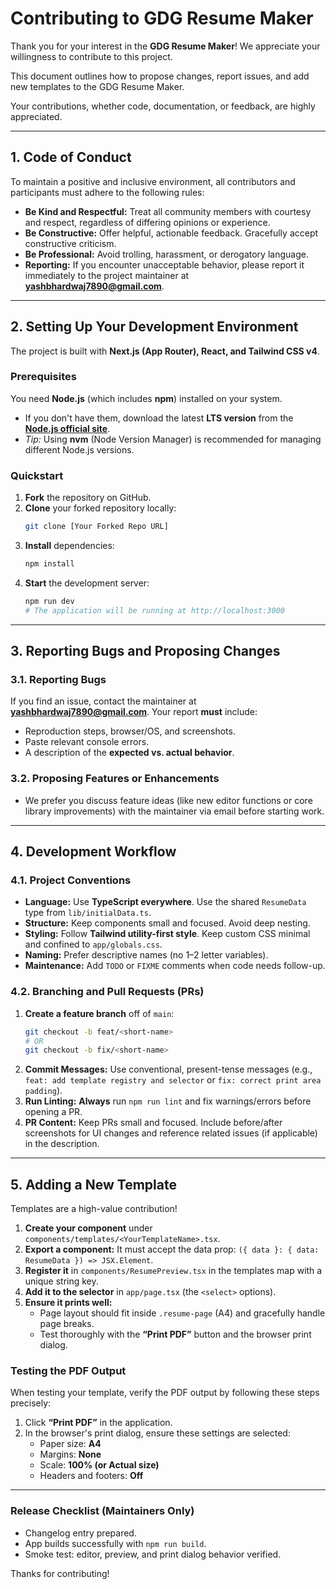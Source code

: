 # Contributing to GDG Resume Maker
Thank you for your interest in the **GDG Resume Maker**! We appreciate your willingness to contribute to this project.

This document outlines how to propose changes, report issues, and add new templates to the GDG Resume Maker.

Your contributions, whether code, documentation, or feedback, are highly appreciated.

---

## 1. Code of Conduct

To maintain a positive and inclusive environment, all contributors and participants must adhere to the following rules:

* **Be Kind and Respectful:** Treat all community members with courtesy and respect, regardless of differing opinions or experience.
* **Be Constructive:** Offer helpful, actionable feedback. Gracefully accept constructive criticism.
* **Be Professional:** Avoid trolling, harassment, or derogatory language.
* **Reporting:** If you encounter unacceptable behavior, please report it immediately to the project maintainer at **yashbhardwaj7890@gmail.com**.

---

## 2. Setting Up Your Development Environment

The project is built with **Next.js (App Router), React, and Tailwind CSS v4**.

### Prerequisites

You need **Node.js** (which includes **npm**) installed on your system.

* If you don't have them, download the latest **LTS version** from the **[Node.js official site](https://nodejs.org/)**.
* *Tip:* Using **nvm** (Node Version Manager) is recommended for managing different Node.js versions.

### Quickstart

1.  **Fork** the repository on GitHub.
2.  **Clone** your forked repository locally:
    ```bash
    git clone [Your Forked Repo URL]
    ```
3.  **Install** dependencies:
    ```bash
    npm install
    ```
4.  **Start** the development server:
    ```bash
    npm run dev
    # The application will be running at http://localhost:3000
    ```

---

## 3. Reporting Bugs and Proposing Changes

### 3.1. Reporting Bugs

If you find an issue, contact the maintainer at **yashbhardwaj7890@gmail.com**. Your report **must** include:

* Reproduction steps, browser/OS, and screenshots.
* Paste relevant console errors.
* A description of the **expected vs. actual behavior**.

### 3.2. Proposing Features or Enhancements

* We prefer you discuss feature ideas (like new editor functions or core library improvements) with the maintainer via email before starting work.

---

## 4. Development Workflow

### 4.1. Project Conventions

* **Language:** Use **TypeScript everywhere**. Use the shared `ResumeData` type from `lib/initialData.ts`.
* **Structure:** Keep components small and focused. Avoid deep nesting.
* **Styling:** Follow **Tailwind utility-first style**. Keep custom CSS minimal and confined to `app/globals.css`.
* **Naming:** Prefer descriptive names (no 1–2 letter variables).
* **Maintenance:** Add `TODO` or `FIXME` comments when code needs follow-up.

### 4.2. Branching and Pull Requests (PRs)

1.  **Create a feature branch** off of `main`:
    ```bash
    git checkout -b feat/<short-name> 
    # OR 
    git checkout -b fix/<short-name>
    ```
2.  **Commit Messages:** Use conventional, present-tense messages (e.g., `feat: add template registry and selector` or `fix: correct print area padding`).
3.  **Run Linting:** **Always** run `npm run lint` and fix warnings/errors before opening a PR.
4.  **PR Content:** Keep PRs small and focused. Include before/after screenshots for UI changes and reference related issues (if applicable) in the description.

---

## 5. Adding a New Template

Templates are a high-value contribution!

1.  **Create your component** under `components/templates/<YourTemplateName>.tsx`.
2.  **Export a component:** It must accept the data prop: `({ data }: { data: ResumeData }) => JSX.Element`.
3.  **Register it** in `components/ResumePreview.tsx` in the templates map with a unique string key.
4.  **Add it to the selector** in `app/page.tsx` (the `<select>` options).
5.  **Ensure it prints well:**
    * Page layout should fit inside `.resume-page` (A4) and gracefully handle page breaks.
    * Test thoroughly with the **“Print PDF”** button and the browser print dialog.

### Testing the PDF Output

When testing your template, verify the PDF output by following these steps precisely:

1.  Click **“Print PDF”** in the application.
2.  In the browser's print dialog, ensure these settings are selected:
    * Paper size: **A4**
    * Margins: **None**
    * Scale: **100% (or Actual size)**
    * Headers and footers: **Off**

---

### Release Checklist (Maintainers Only)

* Changelog entry prepared.
* App builds successfully with `npm run build`.
* Smoke test: editor, preview, and print dialog behavior verified.

Thanks for contributing!